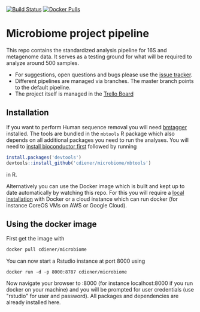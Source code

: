 [![Build Status](https://travis-ci.org/cdiener/microbiome.svg?branch=master)](https://travis-ci.org/cdiener/microbiome)
[![Docker Pulls](https://img.shields.io/docker/pulls/cdiener/microbiome.svg?maxAge=2592000)]()

# Microbiome project pipeline

This repo contains the standardized analysis pipeline for 16S and metagenome data. It serves as a testing ground for what will be required to analyze around 500 samples. 

- For suggestions, open questions and bugs please use the [issue tracker](https://github.com/cdiener/microbiome/issues). 
- Different pipelines are managed via branches. The master branch points to the default pipeline.
- The project itself is managed in the [Trello Board](https://trello.com/b/rHtrpyiz/microbiome)

## Installation

If you want to perform Human sequence removal you will need [bmtagger](ftp://ftp.ncbi.nlm.nih.gov/pub/agarwala/bmtagger/) installed. The tools are bundled in the `mbtools` R package which also depends on all additional packages you need to run 
the analyses. You will need to [install bioconductor first](https://www.bioconductor.org/install/) followed by running 

```R
install.packages('devtools')
devtools::install_github('cdiener/microbiome/mbtools')
```

in R.

Alternatively you can use the Docker image which is built and kept up to date automatically by watching this repo. For this
you will require a [local installation](https://www.docker.com/products/docker-toolbox) with Docker or a cloud instance which can run docker (for instance CoreOS VMs on AWS or Google Cloud).

## Using the docker image

First get the image with

```bash
docker pull cdiener/microbiome
```

You can now start a Rstudio instance at port 8000 using

```
docker run -d -p 8000:8787 cdiener/microbiome
```

Now navigate your browser to <your-ip>:8000 (for instance localhost:8000 if you run docker on your machine) and you will be prompted for user credentials (use "rstudio" for user and password). All packages and dependencies are already installed here.
